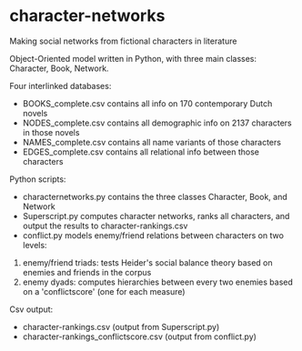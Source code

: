 # character-networks
Making social networks from fictional characters in literature

Object-Oriented model written in Python, with three main classes: Character, Book, Network. 

Four interlinked databases:
* BOOKS_complete.csv contains all info on 170 contemporary Dutch novels
* NODES_complete.csv contains all demographic info on 2137 characters in those novels
* NAMES_complete.csv contains all name variants of those characters
* EDGES_complete.csv contains all relational info between those characters
  
Python scripts:
* characternetworks.py contains the three classes Character, Book, and Network
* Superscript.py computes character networks, ranks all characters, and output the results to character-rankings.csv
* conflict.py models enemy/friend relations between characters on two levels:
1. enemy/friend triads: tests Heider's social balance theory based on enemies and friends in the corpus
2. enemy dyads: computes hierarchies between every two enemies based on a 'conflictscore' (one for each measure)
  
 Csv output:
 * character-rankings.csv (output from Superscript.py)
 * character-rankings_conflictscore.csv (output from conflict.py)

